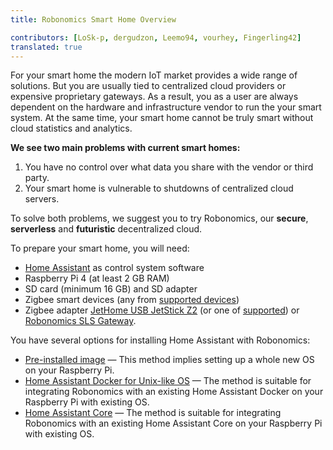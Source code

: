 ```yaml
---
title: Robonomics Smart Home Overview

contributors: [LoSk-p, dergudzon, Leemo94, vourhey, Fingerling42]
translated: true
---
```


For your smart home the modern IoT market provides a wide range of solutions. But you are usually tied to centralized cloud providers or expensive proprietary gateways. As a result, you as a user are always dependent on the hardware and infrastructure vendor to run the your smart system. At the same time, your smart home cannot be truly smart without cloud statistics and analytics.

**We see two main problems with current smart homes:**

1. You have no control over what data you share with the vendor or third party.
2. Your smart home is vulnerable to shutdowns of centralized cloud servers. 

<robo-wiki-picture src="home-assistant/ha-problems.png" />

To solve both problems, we suggest you to try Robonomics, our **secure**, **serverless** and **futuristic** decentralized cloud.

<robo-wiki-picture src="home-assistant/ha-robonomics.png" />

To prepare your smart home, you will need:

<robo-wiki-picture src="home-assistant/devices-req.png" />

* [Home Assistant](https://www.home-assistant.io/) as control system software
* Raspberry Pi 4 (at least 2 GB RAM)
* SD card (minimum 16 GB) and SD adapter
* Zigbee smart devices (any from [supported devices](https://slsys.io/action/supported_devices.html))
* Zigbee adapter [JetHome USB JetStick Z2](https://jethome.ru/z2/) (or one of [supported](https://www.zigbee2mqtt.io/information/supported_adapters.html)) or [Robonomics SLS Gateway](https://easyeda.com/ludovich88/robonomics_sls_gateway_v01).

You have several options for installing Home Assistant with Robonomics:

* [Pre-installed image](https://wiki.robonomics.network/docs/en/hass-install-image/) — This method implies setting up a whole new OS on your Raspberry Pi.
* [Home Assistant Docker for Unix-like OS](https://wiki.robonomics.network/docs/en/hass-install-docker/) — The method is suitable for integrating Robonomics with an existing Home Assistant Docker on your Raspberry Pi with existing OS.
* [Home Assistant Core](https://wiki.robonomics.network/docs/en/hass-install-core/) — The method is suitable for integrating Robonomics with an existing Home Assistant Core on your Raspberry Pi with existing OS.